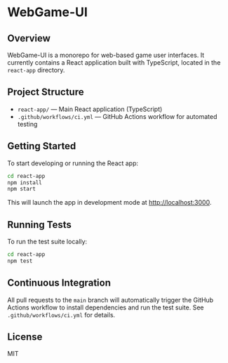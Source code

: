 # WebGame-UI

## Overview

WebGame-UI is a monorepo for web-based game user interfaces. It currently contains a React application built with TypeScript, located in the `react-app` directory.

## Project Structure

- `react-app/` — Main React application (TypeScript)
- `.github/workflows/ci.yml` — GitHub Actions workflow for automated testing

## Getting Started

To start developing or running the React app:

```bash
cd react-app
npm install
npm start
```

This will launch the app in development mode at [http://localhost:3000](http://localhost:3000).

## Running Tests

To run the test suite locally:

```bash
cd react-app
npm test
```

## Continuous Integration

All pull requests to the `main` branch will automatically trigger the GitHub Actions workflow to install dependencies and run the test suite. See `.github/workflows/ci.yml` for details.

## License

MIT